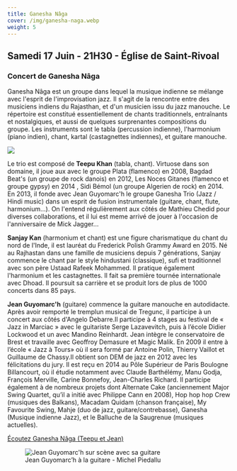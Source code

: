 ```yaml
---
title: Ganesha Nâga
cover: /img/ganesha-naga.webp
weight: 5
---
```

## Samedi 17 Juin - 21H30 - Église de Saint-Rivoal

### Concert de Ganesha Nâga

Ganesha Nâga est un groupe dans lequel la musique indienne se mélange
avec l'esprit de l'improvisation jazz. Il s'agit de la rencontre entre des musiciens
indiens du Rajasthan, et d'un musicien issu du jazz manouche.
Le répertoire est constitué essentiellement de chants traditionnels, entraînants et
nostalgiques, et aussi de quelques surprenantes compositions du groupe.
Les instruments sont le tabla (percussion indienne), l'harmonium (piano
indien), chant, kartal (castagnettes indiennes), et guitare manouche.

![](/img/photo-sanjay.jpg)

Le trio est composé de **Teepu Khan** (tabla, chant). Virtuose dans son domaine, il joue aux avec le groupe 
Plata (flamenco) en 2008, Bagdad Beat's (un groupe de rock danois) en 2012, Les Noces Gitanes
(flamenco et groupe gypsy) en 2014 , Sidi Bémol (un groupe Algerien de rock) en 2014. En 2013,
il fonde avec Jean Guyomarc'h le groupe Ganesha Trio (Jazz / Hindi music) dans un esprit de fusion instrumentale (guitare, chant, flute, harmonium...). 
On l'entend régulièrement aux côtés de Mathieu Chedid pour diverses collaborations, et il lui est meme arrivé de jouer à l'occasion de l'anniversaire de Mick Jagger...

**Sanjay Kan** (harmonium et chant) est une figure charismatique du chant du nord de l'Inde, il est lauréat du Frederick Polish Grammy Award en 2015. Né au Rajhastan dans une famille de musiciens depuis 7 générations, Sanjay commence le chant par le style hindustani (classique), sufi et traditionnel avec son père Ustaad Rafeek Mohammed. Il pratique également l'harmonium et les castagnettes. Il fait sa première tournée internationale avec Dhoad. Il poursuit sa carrière et se produit lors de plus de 1000 concerts dans 85 pays. 

**Jean Guyomarc'h** (guitare) commence la guitare manouche en autodidacte. Après avoir remporté le tremplun musical de Tregunc, il participe à un concert aux côtés d'Angelo Debarre.Il participe à 4 stages au festival de « Jazz in Marciac » avec le guitariste Serge Lazavevitch, puis à l’école Didier Lockwood et un avec Mandino Reinhardt. Jean intègre le conservatoire de Brest et travaille avec Geoffroy Demasure et Magic Malik. En 2009 il entre à l’école « Jazz à Tours» où il sera formé par Antoine Polin, Thierry Vaillot et Guillaume de Chassy.Il obtient son DEM de jazz en 2012 avec les félicitations du jury. Il est reçu en 2014 au Pôle Supérieur de Paris Boulogne Billancourt, où il étudie notamment avec Claude Barthélémy, Manu Godja, François Merville, Carine Bonnefoy, Jean-Charles Richard. Il participe également à de nombreux projets dont Alternate Cake (anciennement Major
Swing Quartet, qu’il a initié avec Philippe Cann en 2008), Hop hop hop Crew (musiques des Balkans), Macadam Quidam (chanson française), My Favourite Swing, Mahje (duo de jazz, guitare/contrebasse), Ganesha (Musique indienne Jazz), et le Balluche de la Saugrenue (musiques actuelles).

[Écoutez Ganesha Nâga (Teepu et Jean)](https://www.youtube.com/watch?v=905uJOCrBh4&t=179s)

<figure role="figure" aria-label="Jean Guyomarc'h à la guitare - Michel Piedallu">
    <img src="/img/photo-jean.jpg" alt="Jean Guyomarc'h sur scène avec sa guitare">
    <figcaption>Jean Guyomarc’h à la guitare - Michel Piedallu</figcaption>
</figure>
